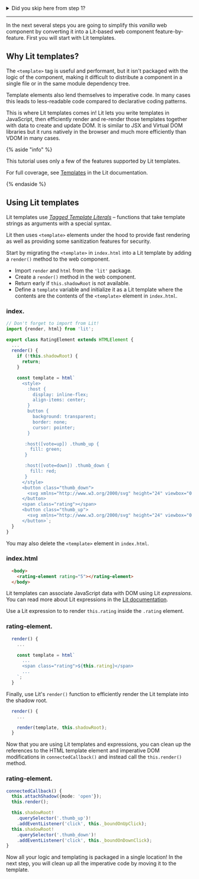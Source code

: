 <style>
  summary:hover {
    cursor: pointer;
  }
</style>
<details>
  <summary>Did you skip here from step 1?</summary>

  In summary, we have built a web component that:

  * Accepts a `vote="up"` or `vote="down"` attribute.
  * Accepts a `rating="0"` attribute.
  * Converts those attributes as properties.
  * Reflects the `vote` property to the `vote` attribute.
  * Styles the buttons based on the `vote` attribute.
  * Updates the `rating` and `vote` values when the user clicks one of the buttons.
</details>

---

In the next several steps you are going to simplify this *vanilla* web component by converting it into a Lit-based web component feature-by-feature. First you will start with Lit templates.

## Why Lit templates?

The `<template>` tag is useful and performant, but it isn't packaged with the logic of the component, making it difficult to distribute a component in a single file or in the same module dependency tree.

Template elements also lend themselves to imperative code. In many cases this leads to less-readable code compared to declarative coding patterns.

This is where Lit templates comes in! Lit lets you write templates in JavaScript, then efficiently render and re-render those templates together with data to create and update DOM. It is similar to JSX and Virtual DOM libraries but it runs natively in the browser and much more efficiently than VDOM in many cases.

{% aside "info" %}

This tutorial uses only a few of the features supported by Lit templates.

For full coverage, see [Templates](/docs/templates/overview/) in the Lit documentation.

{% endaside %}

## Using Lit templates

Lit templates use [*Tagged Template Literals*](https://developer.mozilla.org/en-US/docs/Web/JavaScript/Reference/Template_literals#tagged_templates) – functions that take template strings as arguments with a special syntax.

Lit then uses `<template>` elements under the hood to provide fast rendering as well as providing some sanitization features for security.

Start by migrating the `<template>` in `index.html` into a Lit template by adding a `render()` method to the web component.

* Import `render` and `html` from the `'lit'` package.
* Create a `render()` method in the web component.
* Return early if `this.shadowRoot` is not available.
* Define a `template` variable and initialize it as a Lit template where the contents are the contents of the `<template>` element in `index.html`.

### index.<ts-js></ts-js>

```ts
// Don't forget to import from Lit!
import {render, html} from 'lit';

export class RatingElement extends HTMLElement {
  ...
  render() {
    if (!this.shadowRoot) {
      return;
    }

    const template = html`
      <style>
        :host {
          display: inline-flex;
          align-items: center;
        }
        button {
          background: transparent;
          border: none;
          cursor: pointer;
        }

       :host([vote=up]) .thumb_up {
         fill: green;
       }

       :host([vote=down]) .thumb_down {
         fill: red;
       }
      </style>
      <button class="thumb_down">
        <svg xmlns="http://www.w3.org/2000/svg" height="24" viewbox="0 0 24 24" width="24"><path d="M15 3H6c-.83 0-1.54.5-1.84 1.22l-3.02 7.05c-.09.23-.14.47-.14.73v2c0 1.1.9 2 2 2h6.31l-.95 4.57-.03.32c0 .41.17.79.44 1.06L9.83 23l6.59-6.59c.36-.36.58-.86.58-1.41V5c0-1.1-.9-2-2-2zm4 0v12h4V3h-4z"/></svg>
      </button>
      <span class="rating"></span>
      <button class="thumb_up">
        <svg xmlns="http://www.w3.org/2000/svg" height="24" viewbox="0 0 24 24" width="24"><path d="M1 21h4V9H1v12zm22-11c0-1.1-.9-2-2-2h-6.31l.95-4.57.03-.32c0-.41-.17-.79-.44-1.06L14.17 1 7.59 7.59C7.22 7.95 7 8.45 7 9v10c0 1.1.9 2 2 2h9c.83 0 1.54-.5 1.84-1.22l3.02-7.05c.09-.23.14-.47.14-.73v-2z"/></svg>
      </button>`;
  }
}
```

You may also delete the `<template>` element in `index.html`.

### index.html

```html
  <body>
    <rating-element rating="5"></rating-element>
  </body>
```

Lit templates can associate JavaScript data with DOM using Lit _expressions_. You can read more about Lit expressions in the [Lit documentation](/docs/templates/expressions/).

Use a Lit expression to to render `this.rating` inside the `.rating` element.

### rating-element.<ts-js></ts-js>

```ts
  render() {
    ...

    const template = html`
      ...
      <span class="rating">${this.rating}</span>
      ...
    `;
  }
```

Finally, use Lit's `render()` function to efficiently render the Lit template into the shadow root.

```ts
  render() {
    ...

    render(template, this.shadowRoot);
  }
```

Now that you are using Lit templates and expressions, you can clean up the references to the HTML template element and imperative DOM modifications in `connectedCallback()` and instead call the `this.render()` method.

### rating-element.<ts-js></ts-js>

```ts
connectedCallback() {
  this.attachShadow({mode: 'open'});
  this.render();

  this.shadowRoot!
    .querySelector('.thumb_up')!
    .addEventListener('click', this._boundOnUpClick);
  this.shadowRoot!
    .querySelector('.thumb_down')!
    .addEventListener('click', this._boundOnDownClick);
}
```

Now all your logic and templating is packaged in a single location! In the next step, you will clean up all the imperative code by moving it to the template.